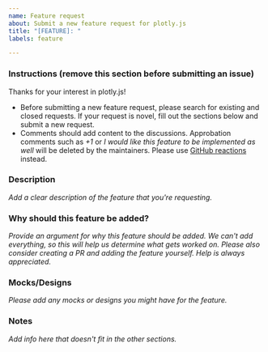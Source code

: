```yaml
---
name: Feature request
about: Submit a new feature request for plotly.js
title: "[FEATURE]: "
labels: feature

---
```


### Instructions (remove this section before submitting an issue)

Thanks for your interest in plotly.js!

- Before submitting a new feature request, please search for existing and closed requests. If your request is novel, fill out the sections below and submit a new request.
- Comments should add content to the discussions. Approbation comments such as *+1* or *I would like this feature to be implemented as well* will be deleted by the maintainers. Please use [GitHub reactions](https://github.com/blog/2119-add-reactions-to-pull-requests-issues-and-comments) instead.

### Description

_Add a clear description of the feature that you're requesting._


### Why should this feature be added?

_Provide an argument for why this feature should be added. We can't add everything, so this will help us determine what gets worked on. Please also consider creating a PR and adding the feature yourself. Help is always appreciated._

### Mocks/Designs

_Please add any mocks or designs you might have for the feature._

### Notes

_Add info here that doesn't fit in the other sections._
